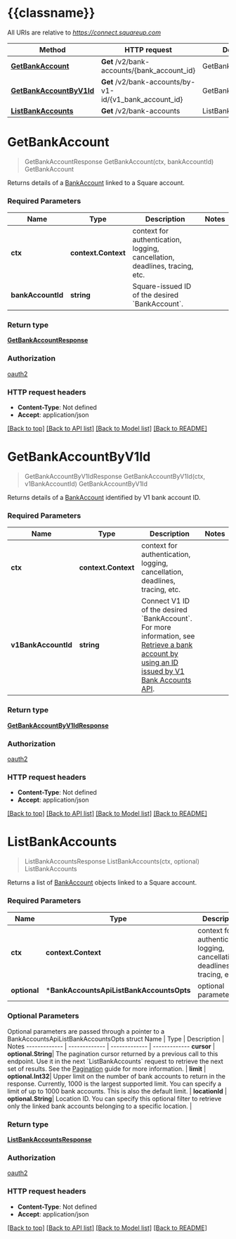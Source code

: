 # {{classname}}

All URIs are relative to *https://connect.squareup.com*

Method | HTTP request | Description
------------- | ------------- | -------------
[**GetBankAccount**](BankAccountsApi.md#GetBankAccount) | **Get** /v2/bank-accounts/{bank_account_id} | GetBankAccount
[**GetBankAccountByV1Id**](BankAccountsApi.md#GetBankAccountByV1Id) | **Get** /v2/bank-accounts/by-v1-id/{v1_bank_account_id} | GetBankAccountByV1Id
[**ListBankAccounts**](BankAccountsApi.md#ListBankAccounts) | **Get** /v2/bank-accounts | ListBankAccounts

# **GetBankAccount**
> GetBankAccountResponse GetBankAccount(ctx, bankAccountId)
GetBankAccount

Returns details of a [BankAccount](entity:BankAccount) linked to a Square account.

### Required Parameters

Name | Type | Description  | Notes
------------- | ------------- | ------------- | -------------
 **ctx** | **context.Context** | context for authentication, logging, cancellation, deadlines, tracing, etc.
  **bankAccountId** | **string**| Square-issued ID of the desired &#x60;BankAccount&#x60;. | 

### Return type

[**GetBankAccountResponse**](GetBankAccountResponse.md)

### Authorization

[oauth2](../README.md#oauth2)

### HTTP request headers

 - **Content-Type**: Not defined
 - **Accept**: application/json

[[Back to top]](#) [[Back to API list]](../README.md#documentation-for-api-endpoints) [[Back to Model list]](../README.md#documentation-for-models) [[Back to README]](../README.md)

# **GetBankAccountByV1Id**
> GetBankAccountByV1IdResponse GetBankAccountByV1Id(ctx, v1BankAccountId)
GetBankAccountByV1Id

Returns details of a [BankAccount](entity:BankAccount) identified by V1 bank account ID.

### Required Parameters

Name | Type | Description  | Notes
------------- | ------------- | ------------- | -------------
 **ctx** | **context.Context** | context for authentication, logging, cancellation, deadlines, tracing, etc.
  **v1BankAccountId** | **string**| Connect V1 ID of the desired &#x60;BankAccount&#x60;. For more information, see  [Retrieve a bank account by using an ID issued by V1 Bank Accounts API](https://developer.squareup.com/docs/bank-accounts-api#retrieve-a-bank-account-by-using-an-id-issued-by-v1-bank-accounts-api). | 

### Return type

[**GetBankAccountByV1IdResponse**](GetBankAccountByV1IdResponse.md)

### Authorization

[oauth2](../README.md#oauth2)

### HTTP request headers

 - **Content-Type**: Not defined
 - **Accept**: application/json

[[Back to top]](#) [[Back to API list]](../README.md#documentation-for-api-endpoints) [[Back to Model list]](../README.md#documentation-for-models) [[Back to README]](../README.md)

# **ListBankAccounts**
> ListBankAccountsResponse ListBankAccounts(ctx, optional)
ListBankAccounts

Returns a list of [BankAccount](entity:BankAccount) objects linked to a Square account.

### Required Parameters

Name | Type | Description  | Notes
------------- | ------------- | ------------- | -------------
 **ctx** | **context.Context** | context for authentication, logging, cancellation, deadlines, tracing, etc.
 **optional** | ***BankAccountsApiListBankAccountsOpts** | optional parameters | nil if no parameters

### Optional Parameters
Optional parameters are passed through a pointer to a BankAccountsApiListBankAccountsOpts struct
Name | Type | Description  | Notes
------------- | ------------- | ------------- | -------------
 **cursor** | **optional.String**| The pagination cursor returned by a previous call to this endpoint. Use it in the next &#x60;ListBankAccounts&#x60; request to retrieve the next set  of results.  See the [Pagination](https://developer.squareup.com/docs/working-with-apis/pagination) guide for more information. | 
 **limit** | **optional.Int32**| Upper limit on the number of bank accounts to return in the response.  Currently, 1000 is the largest supported limit. You can specify a limit  of up to 1000 bank accounts. This is also the default limit. | 
 **locationId** | **optional.String**| Location ID. You can specify this optional filter  to retrieve only the linked bank accounts belonging to a specific location. | 

### Return type

[**ListBankAccountsResponse**](ListBankAccountsResponse.md)

### Authorization

[oauth2](../README.md#oauth2)

### HTTP request headers

 - **Content-Type**: Not defined
 - **Accept**: application/json

[[Back to top]](#) [[Back to API list]](../README.md#documentation-for-api-endpoints) [[Back to Model list]](../README.md#documentation-for-models) [[Back to README]](../README.md)

